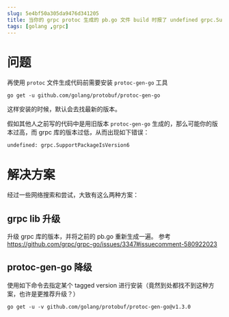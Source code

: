```yaml
---
slug: 5e4bf50a305da9476d341205
title: 当你的 grpc protoc 生成的 pb.go 文件 build 时报了 undefined grpc.SupportPackageIsVersion6 时该怎么办
tags: [golang ,grpc]
---
```


# 问题

再使用 `protoc` 文件生成代码前需要安装 `protoc-gen-go` 工具

```
go get -u github.com/golang/protobuf/protoc-gen-go
```

这样安装的时候，默认会去找最新的版本。

假如其他人之前写的代码中是用旧版本 `protoc-gen-go` 生成的，那么可能你的版本过高，而 grpc 库的版本过低，从而出现如下错误：

```
undefined: grpc.SupportPackageIsVersion6
```

# 解决方案

经过一些网络搜索和尝试，大致有这么两种方案：

## grpc lib 升级

升级 grpc 库的版本，并将之前的 pb.go 重新生成一遍。
参考 https://github.com/grpc/grpc-go/issues/3347#issuecomment-580922023

## protoc-gen-go 降级

使用如下命令去指定某个 tagged version 进行安装（竟然到处都找不到这种方案，也许是更推荐升级？）

`go get -u -v github.com/golang/protobuf/protoc-gen-go@v1.3.0`

